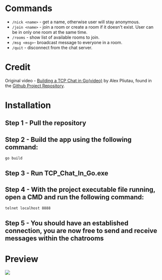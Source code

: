 # Commands

- `/nick <name>` - get a name, otherwise user will stay anonymous.
- `/join <name>` - join a room or create a room if it doesn't exist. User can be in only one room at the same time.
- `/rooms` - show list of available rooms to join.
- `/msg <msg>`- broadcast message to everyone in a room.
- `/quit` - disconnect from the chat server.

# Credit

Original video - [Building a TCP Chat in Go(video)](https://www.youtube.com/watch?v=Sphme0BqJiY) by Alex Pliutau, found in the [Github Project Repository](https://github.com/practical-tutorials/project-based-learning#go).

# Installation

## Step 1 - Pull the repository

## Step 2 - Build the app using the following command:
    go build

## Step 3 - Run TCP_Chat_In_Go.exe

## Step 4 - With the project executable file running, open a CMD and run the following command:
    telnet localhost 8888

## Step 5 - You should have an established connection, you are now free to send and receive messages within the chatrooms

# Preview
![](https://github.com/Taengsil/TCP-Chat-in-Go/assets/75990982/640ff4ea-f28f-4499-b139-6cdd3272dbb4)
